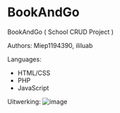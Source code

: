 # BookAndGo
BookAndGo ( School CRUD Project )

Authors: Miep1194390, ililuab

Languages:
- HTML/CSS
- PHP
- JavaScript


Uitwerking:
![image](https://user-images.githubusercontent.com/91285462/170023655-84148f71-1750-4589-8803-12234dc43dd5.png)

